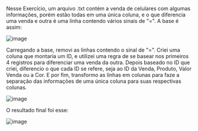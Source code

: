 Nesse Exercício, um arquivo .txt contém a venda de celulares com algumas informações, porém estão todas em uma única coluna, e o que diferencia uma venda e outra é uma linha contendo vários sinais de "=". A base é assim:

![image](https://user-images.githubusercontent.com/65839541/187007926-38e8390e-7fcf-463a-b08c-0a6c25303599.png)

Carregando a base, removi as linhas contendo o sinal de "=". Criei uma coluna que montaria um ID, e utilizei uma regra de se basear nos primeiros 4 registros para diferenciar uma venda da outra. Depois baseado no ID que criei, diferencio o que cada ID se refere, seja ao ID da Venda, Produto, Valor Venda ou a Cor. E por fim, transformo as linhas em colunas para faze a separação das informações de uma única coluna para suas respectivas colunas.

![image](https://user-images.githubusercontent.com/65839541/187008176-dc8533b2-ceca-4345-8c12-7dbbd89ae23e.png)


O resultado final foi esse:

![image](https://user-images.githubusercontent.com/65839541/187008179-b44f7c3f-93b6-42e9-a422-06165174328a.png)


